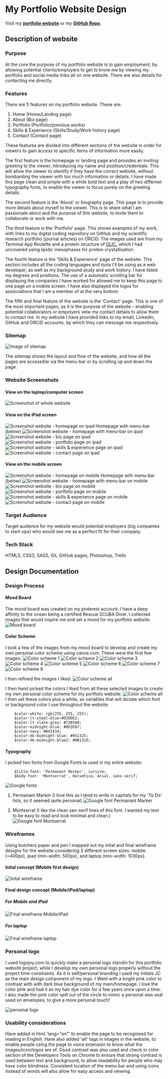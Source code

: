 # My Portfolio Website Design

Visit my **[portfolio website](https://josephine-c.github.io/)** or my **[GitHub Repo](https://github.com/josephine-c?tab=repositories)**.

## Description of website
### Purpose
At the core the purpose of my portfolio website is to gain employment, by allowing potential clients/employers to get to know me by viewing my portfolio and social media links all on one website. There are also details for contacting me directly.

### Features
There are 5 features on my portfolio website. These are:
1. Home (Home/Landing page)
2. About (Bio page)
3. Portfolio (Portfolio/previous works)
4. Skills & Experiance (Skills/Study/Work history page)
5. Contact (Contact page)

These features are divided into different sections of the website in order for viewers to gain access to specific items of information more easily.

The first feature is the homepage or landing page and provides an inviting greeting to the viewer, introducing my name and position/credentials. This will allow the viewer to identify if they have the correct website, without bombarding the viewer with too much information or details. I have made this page clean and simple with a white bold text and a play of two differnet typography fonts, to enable the viewer to focus purely on the greeting details.

The second feature is the 'About' or biography page. This page is to provide more details about myself to the viewer. This is to share what I am passionate about and the purpose of this website, to invite them to collaborate or work with me.

The third feature is the 'Portfolio' page. This shows examples of my work, with links to my digital coding repository on GitHub and my scientific research portfolio (journal articles) on ORCiD. The images used are from my Terminal App Roulette and a protein structure of [GLIC](https://www.rcsb.org/3d-view/6F7A/1), which I had uncovered using lipidic mesophases for protein crystallisation.

The fourth feature is the 'Skills & Experience' page of the website. This section includes all the coding languages and tools I'll be using as a web developer, as well as my background study and work history. I have listed my degrees and positions. The use of a automatic scrolling bar for displaying the companies I have worked for allowed me to keep this page to one page on a mobile screen. I have also displayed the logos for assiociations that I am a member of at the very bottom.

The fifth and final feature of the website is the 'Contact' page. This is one of the most important pages, as it is the purpose of the website - enabling potential collaborators or empolyers veiw my contact details to allow them to contact me. In my website I have provided links to my email, Linkedin, GitHub and ORCiD accounts, by which they can message me respectively. 

### Sitemap

![Image of sitemap](https://github.com/josephine-c/portfolio/blob/master/docs/sitemap.png "sitemap")

The sitemap shows the layout and flow of the website, and how all the pages are accessible via the menu-bar or by scrolling up and down the page.

### Website Screenshots

#### View on the laptop/computer screen
![Screenshot of whole website](https://github.com/josephine-c/portfolio/blob/master/docs/fullsite-pc.png "whole website")

#### View on the iPad screen
![Screenshot website - homepage on ipad](https://github.com/josephine-c/portfolio/blob/master/docs/ipad-home.jpg "homepage on ipad")
Homepage with menu-bar (below)
![Screenshot website - homepage with menu-bar on ipad](https://github.com/josephine-c/portfolio/blob/master/docs/ipad-home-menu.jpg "homepage with menu-bar on ipad")
![Screenshot website - bio page on ipad](https://github.com/josephine-c/portfolio/blob/master/docs/ipad-bio.jpg "bio page on ipad")
![Screenshot website - portfolio page on ipad](https://github.com/josephine-c/portfolio/blob/master/docs/ipad-portfolio.jpg "portfolio page on ipad")
![Screenshot website - skills & experience page on ipad](https://github.com/josephine-c/portfolio/blob/master/docs/ipad-skills.jpg "skills & experience page on ipad")
![Screenshot website - contact page on ipad](https://github.com/josephine-c/portfolio/blob/master/docs/ipad-contact.jpg "contact page on ipad")

#### View on the mobile screen
![Screenshot website - homepage on mobile](https://github.com/josephine-c/portfolio/blob/master/docs/mobile-home.jpg "homepage on mobile")
Homepage with menu-bar (below)
![Screenshot website - homepage with menu-bar on mobile](https://github.com/josephine-c/portfolio/blob/master/docs/mobile-home-menu.jpg "homepage with menu-bar on mobile")
![Screenshot website - bio page on mobile](https://github.com/josephine-c/portfolio/blob/master/docs/mobile-bio.jpg "bio page on mobile")
![Screenshot website - portfolio page on mobile](https://github.com/josephine-c/portfolio/blob/master/docs/mobile-portfolio.jpg "portfolio page on mobile")
![Screenshot website - skills & experience page on mobile](https://github.com/josephine-c/portfolio/blob/master/docs/mobile-skills.jpg "skills & experience page on mobile")
![Screenshot website - contact page on mobile](https://github.com/josephine-c/portfolio/blob/master/docs/mobile-contact.jpg "contact page on mobile")

### Target Audience

Target audience for my website would potential employers (big companies to start-ups) who would see me as a perfect fit for their company.

### Tech Stack

HTML5, CSS3, SASS, Git, GitHub pages, Photoshop, Trello

## Design Documentation

### Design Process

#### Mood Board
The mood board was created on my pinterest account. I have a deep affinity to the ocean being a certified Rescue SCUBA Diver. I collected images that would inspire me and set a mood for my portfolio website.
![Mood board](https://github.com/josephine-c/portfolio/blob/master/docs/moodboard_pinterest_portfolio_website.png "mood board")

#### Color Scheme
I took a few of the images from my mood board to develop and create my own personal color scheme using canva.com. These were the first few images:
![Color scheme 1](https://github.com/josephine-c/portfolio/blob/master/docs/color_scheme_1.png "Color scheme 1")
![Color scheme 2](https://github.com/josephine-c/portfolio/commit/79f8620c48c10a60f90fb148f0e92568d4eb71ab "Color scheme 2")
![Color scheme 3](https://github.com/josephine-c/portfolio/blob/master/docs/color_scheme_3.png "Color scheme 3")
![Color scheme 4](https://github.com/josephine-c/portfolio/blob/master/docs/color_scheme_4.png "Color scheme 4")
![Color scheme 5](https://github.com/josephine-c/portfolio/blob/master/docs/color_scheme_5.png "Color scheme 5")
![Color scheme 6](https://github.com/josephine-c/portfolio/blob/master/docs/color_scheme_6.png "Color scheme 6")
![Color scheme 7](https://github.com/josephine-c/portfolio/blob/master/docs/color_scheme_7.png "Color scheme 7")
![Color scheme 8](https://github.com/josephine-c/portfolio/blob/master/docs/color_scheme_8.png "Color scheme 8")

I then refined the images I liked:
![Color scheme all](https://github.com/josephine-c/portfolio/blob/master/docs/final_color_scheme.png "Color scheme all")

I then hand picked the colors I liked from all these selected images to create my own personal color scheme for my portfolio website:
![Color scheme all](https://github.com/josephine-c/portfolio/blob/master/docs/final_color_scheme_combined.png "Color scheme all")
I then set these colors plus a white, as variables that will dictate which font or background color I use throughout the website:

        $color-white: rgb(255, 255, 255);
        $color-lt-steel-blue:#D3DDE2;
        $color-lt-slate-grey: #7285A0;
        $color-midnight-blue: #0D3F67;
        $color-navy: #041434;
        $color-dk-midnight-blue: #051325;
        $color-dk-midnight-blue2: #0B131D;

#### Typography
I picked two fonts from Google Fonts to used in my entire website:

        $title-font: 'Permanent Marker', cursive;
        $body-font: 'Montserrat', Helvetica, Arial, sans-serif;

![Google fonts](https://github.com/josephine-c/portfolio/blob/master/docs/both%20fonts.jpg "Google fonts")

1. Permanant Marker (I love this as I tend to write in capitals for my 'To Do' lists, so it seemed quite personal)
![Google font Permanant Marker](https://github.com/josephine-c/portfolio/blob/master/docs/permanent_marker_font.jpg "Google font Permanant Marker")

2. Montserrat (I like the clean san-serif lines of this font. I wanted my text to be easy to read and look minimal and clean.)
![Google font Montserrat](https://github.com/josephine-c/portfolio/blob/master/docs/montserrat_san_serif_font.jpg "Google font Montserrat")


### Wireframes

Using butchers paper and pen I mapped out my inital and final wireframe designs for the website considering 3 different screen sizes: mobile (~400px), ipad (min-width: 500px), and laptop (min-width: 1030px).

#### Inital concept (Mobile first design)
![Inital wireframe](https://github.com/josephine-c/portfolio/blob/master/docs/Inital_mobile_wireframe01.png "Inital wireframe")

#### Final design concept (Mobile/iPad/laptop)
##### For Mobile and iPad
![Final wireframe Mobile/iPad](https://github.com/josephine-c/portfolio/blob/master/docs/Final_wireframe01.png "Final wireframe Mobile/iPad")

##### For laptop
![Final wireframe laptop](https://github.com/josephine-c/portfolio/blob/master/docs/Final_wireframe02.png "Final wireframe laptop")

### Personal logo

I used logojoy.com to quickly make a personal logo standin for this portfolio website project, while I develop my own personal logo properly without the project time constraints. As it is self/personal branding I used my initials JC as the main design component of my logo. I Went with a bright pink color to contrast with with dark blue background of my main/homepage. I love the color pink and had it as my hair dye color for a few years once upon a time. I also made the pink color spill out of the circle to mimic a personal wax seal used on envelopes, to give a more personal touch!

![personal logo](https://github.com/josephine-c/portfolio/blob/master/docs/logo-70px.png "personal logo")


### Usability considerations

Have added in html 'lang="en"' to enable the page to be recognised for reading in English. Have also added 'alt' tags in images in the website, to enable people using the page to voice extension to know what the images/icon/logos are of. Good contrast was also used and check in color section of the Developers Tools on Chrome to ensure that strong contrast is used between text and background, to allow readability for people who may have color blindness. Consistent location of the menu-bar and using icons instead of words will also allow for easy access and viewing. 





